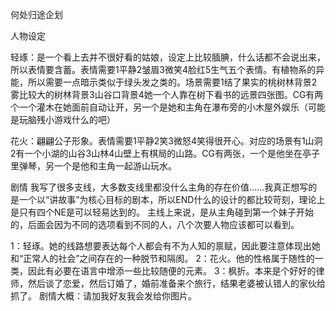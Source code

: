 何处归途企划

人物设定

轻琢：是一个看上去并不很好看的姑娘，设定上比较腼腆，什么话都不会说出来，所以表情要含蓄。表情需要1平静2皱眉3微笑4脸红5生气五个表情。有植物系的异能，所以需要一点暗示类似于绿头发之类的。场景需要1结了果实的桃树林背景2雾比较大的树林背景3山谷口背景4她一个人靠在树下看书的远景四张图。CG有两个一个灌木在她面前自动让开，另一个是她和主角在瀑布旁的小木屋外娱乐（可能是玩脑残小游戏什么的吧）

花火：翩翩公子形象。表情需要1平静2笑3微怒4笑得很开心。对应的场景有1山洞2有一个小湖的山谷3山林4山壁上有棋局的山路。CG有两张，一个是他坐在亭子里弹琴，另一个是他和主角一起游山玩水。



剧情
我写了很多支线，大多数支线里都没什么主角的存在价值……我真正想写的是一个以“讲故事”为核心目标的剧本，所以END什么的设计的都比较苛刻，理论上是只有四个NE是可以轻易达到的。
主线上来说，是从主角碰到第一个妹子开始的，后面会因为不同的选项看到不同的人，八个次要人物应该都可以看到。

1：轻琢。她的线路想要表达每个人都会有不为人知的禀赋，因此要注意体现出她和“正常人的社会”之间存在的一种脱节和隔阂。
2：花火。他的性格属于随性的一类，因此有必要在语言中增添一些比较随便的元素。
3：枫折。本来是个好好的律师，然后谈了恋爱，然后订婚了，婚前准备来个旅行，结果老婆被认错人的家伙给抓了。
剧情大概：请加我好友我会发给你图片。
